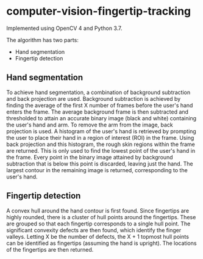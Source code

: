 # computer-vision-fingertip-tracking
Implemented using OpenCV 4 and Python 3.7.

The algorithm has two parts:
- Hand segmentation
- Fingertip detection

## Hand segmentation
To achieve hand segmentation, a combination of background subtraction and back projection are used.
Background subtraction is achieved by finding the average of the first X number of frames before the user's hand enters the frame.
The average background frame is then subtracted and thresholded to attain an accurate binary image (black and white) containing the user's hand and arm.
To remove the arm from the image, back projection is used. A histogram of the user's hand is retrieved by prompting the user
to place their hand in a region of interest (ROI) in the frame. Using back projection and this histogram, the rough skin regions
within the frame are returned. This is only used to find the lowest point of the user's hand in the frame.
Every point in the binary image attained by background subtraction that is below this point is discarded, leaving just the hand.
The largest contour in the remaining image is returned, corresponding to the user's hand.

## Fingertip detection
A convex hull around the hand contour is first found. Since fingertips are highly rounded, there is a cluster of hull points
around the fingertips. These are grouped so that each fingertip corresponds to a single hull point. The significant convexity defects are then found,
which identify the finger valleys. Letting X be the number of defects, the X + 1 topmost hull points can be identified as fingertips (assuming the hand is upright).
The locations of the fingertips are then returned.
